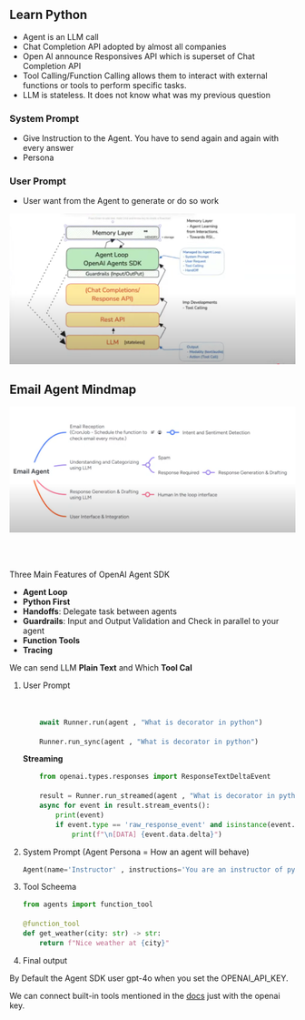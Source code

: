 ## Learn Python ##


* Agent is an LLM call
* Chat Completion API adopted by almost all companies
* Open AI announce Responsives API which is superset of Chat Completion API
* Tool Calling/Function Calling allows them to interact with external functions or tools to perform specific tasks.
* LLM is stateless. It does not know what was my previous question


### System Prompt
* Give Instruction to the Agent. You have to send again and again with every answer
* Persona 



### User Prompt
* User want from the Agent to generate or do so work

![Open AI Agent SDK](openai_agent_sdk/openai-agent-sdk.png)


## Email Agent Mindmap
![Email Agent Mindmap](email_agent_mindmap.png)


<br>
<br>


Three Main Features of OpenAI Agent SDK
* **Agent Loop** 
* **Python First** 
* **Handoffs**: Delegate task between agents
* **Guardrails**: Input and Output Validation and Check in parallel to your agent
* **Function Tools**
* **Tracing**


We can send LLM **Plain Text** and Which **Tool Cal**
1. User Prompt 
    ```python

        
        await Runner.run(agent , "What is decorator in python")

        Runner.run_sync(agent , "What is decorator in python")

    ```
    **Streaming**
    ```python     
        from openai.types.responses import ResponseTextDeltaEvent
        
        result = Runner.run_streamed(agent , "What is decorator in python")
        async for event in result.stream_events():
            print(event)
            if event.type == 'raw_response_event' and isinstance(event.data, ResponseTextDeltaEvent):
                print(f"\n[DATA] {event.data.delta}") 
     ```
2. System Prompt (Agent Persona = How an agent will behave)
    ```python
    Agent(name='Instructor' , instructions='You are an instructor of python' , model='', tools=[get_weather])
    ```
3. Tool Scheema
    ```python
    from agents import function_tool

    @function_tool
    def get_weather(city: str) -> str:
        return f"Nice weather at {city}"
    ```
4. Final output

By Default the Agent SDK user gpt-4o when you set the OPENAI_API_KEY.

We can connect built-in tools mentioned in the [docs](https://openai.github.io/openai-agents-python/tools/) just with the openai key. 

